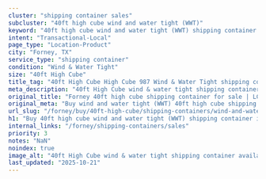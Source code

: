 ```yaml
---
cluster: "shipping container sales"
subcluster: "40ft high cube wind and water tight (WWT)"
keyword: "40ft high cube wind and water tight (WWT) shipping container for sale Forney, TX"
intent: "Transactional-Local"
page_type: "Location-Product"
city: "Forney, TX"
service_type: "shipping container"
condition: "Wind & Water Tight"
size: "40ft High Cube"
title_tag: "40ft High Cube High Cube 987 Wind & Water Tight shipping container Sales in Forney | LC Container"
meta_description: "40ft High Cube wind & water tight shipping container sales in Forney. High cube containers with extra height. Fast delivery, competitive pricing. Serving shipping containers area. Quote ID: X18. Call (214) 524-4168 for your free quote today."
original_title: "Forney 40ft high cube shipping container for sale | LC"
original_meta: "Buy wind and water tight (WWT) 40ft high cube shipping container sale with local delivery in Forney, TX. LC Container — local Since 2003. Request a fast quote today."
url_slug: "/forney/buy/40ft-high-cube/shipping-containers/wind-and-water-tight-wwt"
h1: "Buy 40ft high cube wind and water tight (WWT) shipping container in Forney"
internal_links: "/forney/shipping-containers/sales"
priority: 3
notes: "NaN"
noindex: true
image_alt: "40ft High Cube wind & water tight shipping container available for delivery in Forney"
last_updated: "2025-10-21"
---
```


<!-- TODO: Add unique city/inventory copy, images, and internal links here. -->
